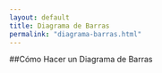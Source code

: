 ```yaml
---
layout: default
title: Diagrama de Barras
permalink: "diagrama-barras.html"
---
```

##Cómo Hacer un Diagrama de Barras